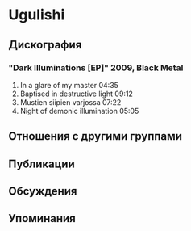 # Ugulishi



## Дискография

### "Dark Illuminations [EP]" 2009, Black Metal

1. In a glare of my master 04:35  
2. Baptised in destructive light 09:12  
3. Mustien siipien varjossa 07:22  
4. Night of demonic illumination 05:05 


## Отношения с другими группами


## Публикации


## Обсуждения


## Упоминания

